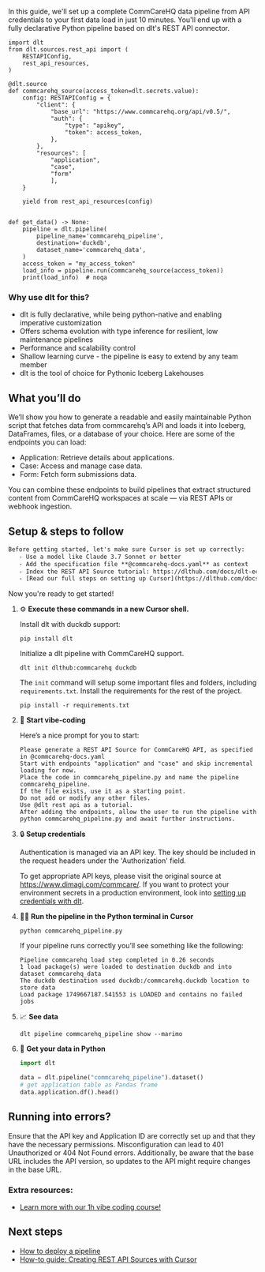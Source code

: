 In this guide, we'll set up a complete CommCareHQ data pipeline from API credentials to your first data load in just 10 minutes. You'll end up with a fully declarative Python pipeline based on dlt's REST API connector.

```python-outcome
import dlt
from dlt.sources.rest_api import (
    RESTAPIConfig,
    rest_api_resources,
)

@dlt.source
def commcarehq_source(access_token=dlt.secrets.value):
    config: RESTAPIConfig = {
        "client": {
            "base_url": "https://www.commcarehq.org/api/v0.5/",
            "auth": {
                "type": "apikey",
                "token": access_token,
            },
        },
        "resources": [
            "application",
            "case",
            "form"
            ],
    }

    yield from rest_api_resources(config)


def get_data() -> None:
    pipeline = dlt.pipeline(
        pipeline_name='commcarehq_pipeline',
        destination='duckdb',
        dataset_name='commcarehq_data', 
    )
    access_token = "my_access_token"
    load_info = pipeline.run(commcarehq_source(access_token))
    print(load_info)  # noqa
```

### Why use dlt for this?

- dlt is fully declarative, while being python-native and enabling imperative customization
- Offers schema evolution with type inference for resilient, low maintenance pipelines
- Performance and scalability control
- Shallow learning curve - the pipeline is easy to extend by any team member
- dlt is the tool of choice for Pythonic Iceberg Lakehouses

## What you’ll do

We’ll show you how to generate a readable and easily maintainable Python script that fetches data from commcarehq’s API and loads it into Iceberg, DataFrames, files, or a database of your choice. Here are some of the endpoints you can load:

- Application: Retrieve details about applications.
- Case: Access and manage case data.
- Form: Fetch form submissions data.

You can combine these endpoints to build pipelines that extract structured content from CommCareHQ workspaces at scale — via REST APIs or webhook ingestion.

## Setup & steps to follow

```default
Before getting started, let's make sure Cursor is set up correctly:
   - Use a model like Claude 3.7 Sonnet or better
   - Add the specification file **@commcarehq-docs.yaml** as context
   - Index the REST API Source tutorial: https://dlthub.com/docs/dlt-ecosystem/verified-sources/rest_api/ and add it to context as **@dlt rest api**
   - [Read our full steps on setting up Cursor](https://dlthub.com/docs/dlt-ecosystem/llm-tooling/cursor-restapi#23-configuring-cursor-with-documentation)
```

Now you're ready to get started! 

1. ⚙️ **Execute these commands in a new Cursor shell.**
    
    Install dlt with duckdb support:
    ```shell
    pip install dlt
    ```

    Initialize a dlt pipeline with CommCareHQ support.
    ```shell
    dlt init dlthub:commcarehq duckdb
    ```

    The `init` command will setup some important files and folders, including `requirements.txt`. Install the requirements for the rest of the project.
    ```shell
    pip install -r requirements.txt
    ```
    
2. 🤠 **Start vibe-coding**
    
    Here’s a nice prompt for you to start: 
    
    ```prompt
    Please generate a REST API Source for CommCareHQ API, as specified in @commcarehq-docs.yaml 
    Start with endpoints "application" and "case" and skip incremental loading for now. 
    Place the code in commcarehq_pipeline.py and name the pipeline commcarehq_pipeline. 
    If the file exists, use it as a starting point. 
    Do not add or modify any other files. 
    Use @dlt rest api as a tutorial. 
    After adding the endpoints, allow the user to run the pipeline with python commcarehq_pipeline.py and await further instructions.
    ```

    
3. 🔒 **Setup credentials** 
    
    Authentication is managed via an API key. The key should be included in the request headers under the 'Authorization' field.
    
    To get appropriate API keys, please visit the original source at https://www.dimagi.com/commcare/.
    If you want to protect your environment secrets in a production environment, look into [setting up credentials with dlt](https://dlthub.com/docs/walkthroughs/add_credentials).
    
4. 🏃‍♀️ **Run the pipeline in the Python terminal in Cursor**
    
    ```shell
    python commcarehq_pipeline.py
    ```
    
    If your pipeline runs correctly you’ll see something like the following:
    
    ```shell
    Pipeline commcarehq load step completed in 0.26 seconds
    1 load package(s) were loaded to destination duckdb and into dataset commcarehq_data
    The duckdb destination used duckdb:/commcarehq.duckdb location to store data
    Load package 1749667187.541553 is LOADED and contains no failed jobs
    ```
    
5. 📈 **See data**
    
    ```shell
    dlt pipeline commcarehq_pipeline show --marimo
    ```
    
6. 🐍 **Get your data in Python**
    
    ```python
    import dlt

   data = dlt.pipeline("commcarehq_pipeline").dataset()
   # get application table as Pandas frame
   data.application.df().head()
    ```

## Running into errors?

Ensure that the API key and Application ID are correctly set up and that they have the necessary permissions. Misconfiguration can lead to 401 Unauthorized or 404 Not Found errors. Additionally, be aware that the base URL includes the API version, so updates to the API might require changes in the base URL.

### Extra resources:

- [Learn more with our 1h vibe coding course!](https://www.youtube.com/watch?v=GGid70rnJuM)

## Next steps

- [How to deploy a pipeline](https://dlthub.com/docs/walkthroughs/deploy-a-pipeline)
- [How-to guide: Creating REST API Sources with Cursor](https://dlthub.com/docs/dlt-ecosystem/llm-tooling/cursor-restapi)
